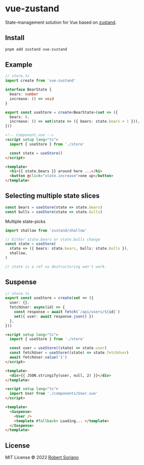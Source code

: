 # vue-zustand

State-management solution for Vue based on [zustand](https://github.com/pmndrs/zustand).

## Install

```sh
pnpm add zustand vue-zustand
```

## Example

```ts
// store.ts
import create from 'vue-zustand'

interface BearState {
  bears: number
  increase: () => void
}

export const useStore = create<BearState>(set => ({
  bears: 0,
  increase: () => set(state => ({ bears: state.bears + 1 })),
}))
```

```html
<!-- Component.vue -->
<script setup lang="ts">
  import { useStore } from './store'

  const state = useStore()
</script>

<template>
  <h1>{{ state.bears }} around here ...</h1>
  <button @click="state.increase">one up</button>
</template>
```

## Selecting multiple state slices

```ts
const bears = useStore(state => state.bears)
const bulls = useStore(state => state.bulls)
```

Multiple state-picks

```ts
import shallow from 'zustand/shallow'

// Either state.bears or state.bulls change
const state = useStore(
  state => ({ bears: state.bears, bulls: state.bulls }),
  shallow,
)

// state is a ref so destructuring won't work.
```

## Suspense

```ts
// store.ts
export const useStore = create(set => ({
  user: {},
  fetchUser: async(id) => {
    const response = await fetch(`/api/users/${id}`)
    set({ user: await response.json() })
  },
}))
```

```html
<script setup lang="ts">
  import { useStore } from './store'

  const user = useStore((state) => state.user)
  const fetchUser = useStore((state) => state.fetchUser)
  await fetchUser.value('1')
</script>

<template>
  <div>{{ JSON.stringify(user, null, 2) }}</div>
</template>
```

```html
<script setup lang="ts">
  import User from './components/User.vue'
</script>

<template>
  <Suspense>
    <User />
    <template #fallback> Loading... </template>
  </Suspense>
</template>
```

## License

MIT License © 2022 [Robert Soriano](https://github.com/wobsoriano)
